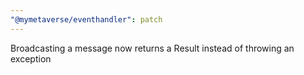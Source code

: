 ```yaml
---
"@mymetaverse/eventhandler": patch
---
```


Broadcasting a message now returns a Result instead of throwing an exception
